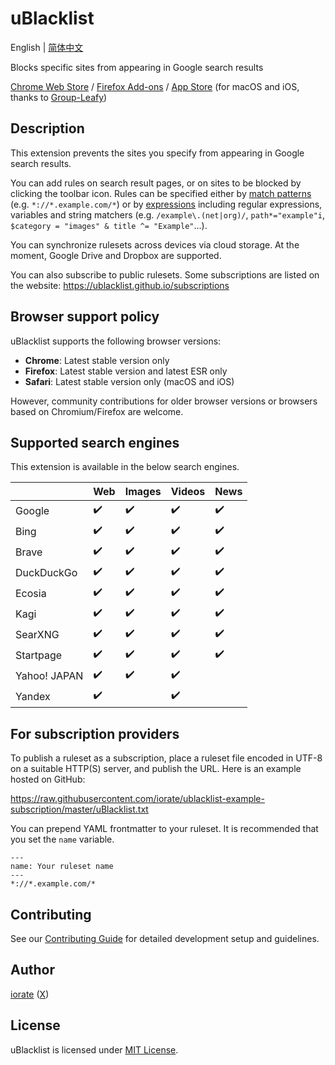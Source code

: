 # uBlacklist

English | [简体中文](README.zh-CN.md)

Blocks specific sites from appearing in Google search results

[Chrome Web Store](https://chrome.google.com/webstore/detail/ublacklist/pncfbmialoiaghdehhbnbhkkgmjanfhe) / [Firefox Add-ons](https://addons.mozilla.org/en-US/firefox/addon/ublacklist/) / [App Store](https://apps.apple.com/us/app/ublacklist-for-safari/id1547912640) (for macOS and iOS, thanks to [Group-Leafy](https://github.com/HoneyLuka/uBlacklist/tree/safari-port/safari-project))

## Description

This extension prevents the sites you specify from appearing in Google search results.

You can add rules on search result pages, or on sites to be blocked by clicking the toolbar icon. Rules can be specified either by [match patterns](https://ublacklist.github.io/docs/advanced-features#match-patterns) (e.g. `*://*.example.com/*`) or by [expressions](https://ublacklist.github.io/docs/advanced-features#expressions) including regular expressions, variables and string matchers (e.g. `/example\.(net|org)/`, `path*="example"i`, `$category = "images" & title ^= "Example"`…).

You can synchronize rulesets across devices via cloud storage. At the moment, Google Drive and Dropbox are supported.

You can also subscribe to public rulesets. Some subscriptions are listed on the website:
https://ublacklist.github.io/subscriptions

## Browser support policy

uBlacklist supports the following browser versions:

- **Chrome**: Latest stable version only
- **Firefox**: Latest stable version and latest ESR only
- **Safari**: Latest stable version only (macOS and iOS)

However, community contributions for older browser versions or browsers based on Chromium/Firefox are welcome.

## Supported search engines

This extension is available in the below search engines.

|              | Web                | Images             | Videos             | News               |
| ------------ | ------------------ | ------------------ | ------------------ | ------------------ |
| Google       | :heavy_check_mark: | :heavy_check_mark: | :heavy_check_mark: | :heavy_check_mark: |
| Bing         | :heavy_check_mark: | :heavy_check_mark: | :heavy_check_mark: | :heavy_check_mark: |
| Brave        | :heavy_check_mark: | :heavy_check_mark: | :heavy_check_mark: | :heavy_check_mark: |
| DuckDuckGo   | :heavy_check_mark: | :heavy_check_mark: | :heavy_check_mark: | :heavy_check_mark: |
| Ecosia       | :heavy_check_mark: | :heavy_check_mark: | :heavy_check_mark: | :heavy_check_mark: |
| Kagi         | :heavy_check_mark: | :heavy_check_mark: | :heavy_check_mark: | :heavy_check_mark: |
| SearXNG      | :heavy_check_mark: | :heavy_check_mark: | :heavy_check_mark: | :heavy_check_mark: |
| Startpage    | :heavy_check_mark: | :heavy_check_mark: | :heavy_check_mark: | :heavy_check_mark: |
| Yahoo! JAPAN | :heavy_check_mark: | :heavy_check_mark: | :heavy_check_mark: |                    |
| Yandex       | :heavy_check_mark: |                    | :heavy_check_mark: |                    |

## For subscription providers

To publish a ruleset as a subscription, place a ruleset file encoded in UTF-8 on a suitable HTTP(S) server, and publish the URL. Here is an example hosted on GitHub:

https://raw.githubusercontent.com/iorate/ublacklist-example-subscription/master/uBlacklist.txt

You can prepend YAML frontmatter to your ruleset. It is recommended that you set the `name` variable.

```
---
name: Your ruleset name
---
*://*.example.com/*
```

## Contributing

See our [Contributing Guide](CONTRIBUTING.md) for detailed development setup and guidelines.

## Author

[iorate](https://github.com/iorate) ([X](https://x.com/iorate))

## License

uBlacklist is licensed under [MIT License](LICENSE.txt).
